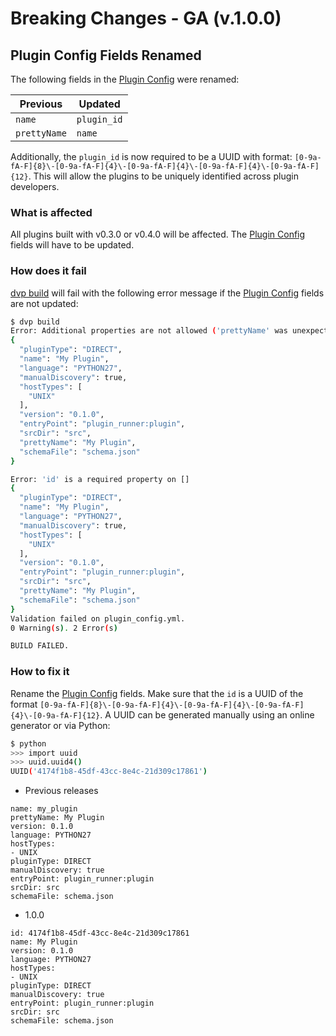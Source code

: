 # Breaking Changes - GA (v.1.0.0)

## Plugin Config Fields Renamed
The following fields in the [Plugin Config](/References/Plugin_Config/) were renamed:

| Previous | Updated |
| -------- | ------- |
| `name` | `plugin_id` |
| `prettyName` | `name` |

Additionally, the `plugin_id` is now required to be a UUID with format: `[0-9a-fA-F]{8}\-[0-9a-fA-F]{4}\-[0-9a-fA-F]{4}\-[0-9a-fA-F]{4}\-[0-9a-fA-F]{12}`. This will allow the plugins to be uniquely identified across plugin developers.

### What is affected
All plugins built with v0.3.0 or v0.4.0 will be affected. The [Plugin Config](/References/Plugin_Config) fields will have to be updated.

### How does it fail
[dvp build](/References/CLI.md#build) will fail with the following error message if the [Plugin Config](/References/Plugin_Config) fields are not updated:

```bash
$ dvp build
Error: Additional properties are not allowed ('prettyName' was unexpected) on []
{
  "pluginType": "DIRECT", 
  "name": "My Plugin", 
  "language": "PYTHON27", 
  "manualDiscovery": true, 
  "hostTypes": [
    "UNIX"
  ], 
  "version": "0.1.0", 
  "entryPoint": "plugin_runner:plugin", 
  "srcDir": "src", 
  "prettyName": "My Plugin", 
  "schemaFile": "schema.json"
}

Error: 'id' is a required property on []
{
  "pluginType": "DIRECT", 
  "name": "My Plugin", 
  "language": "PYTHON27", 
  "manualDiscovery": true, 
  "hostTypes": [
    "UNIX"
  ], 
  "version": "0.1.0", 
  "entryPoint": "plugin_runner:plugin", 
  "srcDir": "src", 
  "prettyName": "My Plugin", 
  "schemaFile": "schema.json"
}
Validation failed on plugin_config.yml. 
0 Warning(s). 2 Error(s) 

BUILD FAILED.
```

### How to fix it
Rename the [Plugin Config](/References/Plugin_Config) fields. Make sure that the `id` is a UUID of the format `[0-9a-fA-F]{8}\-[0-9a-fA-F]{4}\-[0-9a-fA-F]{4}\-[0-9a-fA-F]{4}\-[0-9a-fA-F]{12}`. A UUID can be generated manually using an online generator or via Python:

```bash
$ python
>>> import uuid
>>> uuid.uuid4()
UUID('4174f1b8-45df-43cc-8e4c-21d309c17861')
```

* Previous releases

```
name: my_plugin
prettyName: My Plugin
version: 0.1.0
language: PYTHON27
hostTypes:
- UNIX
pluginType: DIRECT
manualDiscovery: true
entryPoint: plugin_runner:plugin
srcDir: src
schemaFile: schema.json
```

* 1.0.0

```
id: 4174f1b8-45df-43cc-8e4c-21d309c17861
name: My Plugin
version: 0.1.0
language: PYTHON27
hostTypes:
- UNIX
pluginType: DIRECT
manualDiscovery: true
entryPoint: plugin_runner:plugin
srcDir: src
schemaFile: schema.json
```